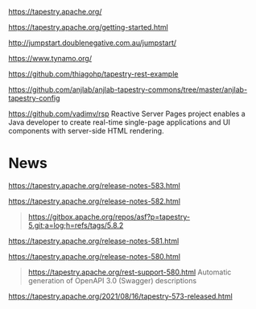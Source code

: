 https://tapestry.apache.org/

https://tapestry.apache.org/getting-started.html

http://jumpstart.doublenegative.com.au/jumpstart/

https://www.tynamo.org/

https://github.com/thiagohp/tapestry-rest-example

https://github.com/anjlab/anjlab-tapestry-commons/tree/master/anjlab-tapestry-config

https://github.com/vadimv/rsp Reactive Server Pages project enables a Java developer to create real-time single-page applications and UI components with server-side HTML rendering.

# News
https://tapestry.apache.org/release-notes-583.html

https://tapestry.apache.org/release-notes-582.html
> https://gitbox.apache.org/repos/asf?p=tapestry-5.git;a=log;h=refs/tags/5.8.2

https://tapestry.apache.org/release-notes-581.html

https://tapestry.apache.org/release-notes-580.html
> https://tapestry.apache.org/rest-support-580.html Automatic generation of OpenAPI 3.0 (Swagger) descriptions

https://tapestry.apache.org/2021/08/16/tapestry-573-released.html
